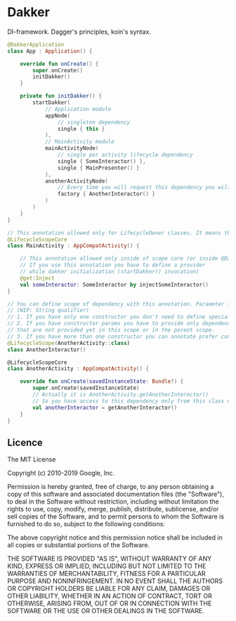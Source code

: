 # Dakker
DI-framework.  Dagger's principles, koin's syntax.


```kotlin
@DakkerApplication
class App : Application() {

    override fun onCreate() {
        super.onCreate()
        initDakker()
    }

    private fun initDakker() {
        startDakker(
            // Application module
            appNode(
                // singleton dependency
                single { this }
            ),
            // MainActivity module
            mainActivityNode(
                // single per activity lifecycle dependency
                single { SomeInteractor() },
                single { MainPresenter() }
            ),
            anotherActivityNode(
                // Every time you will request this dependency you will have new instance
                factory { AnotherInteractor() }
            )
        )
    }
}

// This annotation allowed only for LifecycleOwner classes. It means that this class is core of scope.
@LifecycleScopeCore
class MainActivity : AppCompatActivity() {

    // This annotation allowed only inside of scope core (or inside @DakkerApplication)
    // If you use this annotation you have to define a provider 
    // while dakker initialization (startDakker() invocation)
    @get:Inject
    val someInteractor: SomeInteractor by injectSomeInteractor()
}

// You can define scope of dependency with this annotation. Parameter is the KClass of scope core. 
// (WIP: String qualifier)
// 1. If you have only one constructor you don't need to define special provider.
// 2. If you have constructor params you have to provide only dependencies 
// that are not provided yet in this scope or in the parent scope.
// 3. If you have more than one constructor you can annotate prefer constructor as provider
@LifecycleScope(AnotherActivity::class)
class AnotherInteractor()

@LifecycleScopeCore
class AnotherActivity : AppCompatActivity() {

    override fun onCreate(savedInstanceState: Bundle?) {
        super.onCreate(savedInstanceState)
        // Actually it is AnotherActivity.getAnotherInteractor()
        // So you have access to this dependency only from this class or with this class instance
        val anotherInteractor = getAnotherInteractor()
    }
}
```

## Licence

The MIT License

Copyright (c) 2010-2019 Google, Inc.

Permission is hereby granted, free of charge, to any person obtaining a copy
of this software and associated documentation files (the "Software"), to deal
in the Software without restriction, including without limitation the rights
to use, copy, modify, merge, publish, distribute, sublicense, and/or sell
copies of the Software, and to permit persons to whom the Software is
furnished to do so, subject to the following conditions:

The above copyright notice and this permission notice shall be included in
all copies or substantial portions of the Software.

THE SOFTWARE IS PROVIDED "AS IS", WITHOUT WARRANTY OF ANY KIND, EXPRESS OR
IMPLIED, INCLUDING BUT NOT LIMITED TO THE WARRANTIES OF MERCHANTABILITY,
FITNESS FOR A PARTICULAR PURPOSE AND NONINFRINGEMENT. IN NO EVENT SHALL THE
AUTHORS OR COPYRIGHT HOLDERS BE LIABLE FOR ANY CLAIM, DAMAGES OR OTHER
LIABILITY, WHETHER IN AN ACTION OF CONTRACT, TORT OR OTHERWISE, ARISING FROM,
OUT OF OR IN CONNECTION WITH THE SOFTWARE OR THE USE OR OTHER DEALINGS IN
THE SOFTWARE.

